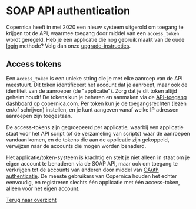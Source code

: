 # SOAP API authentication

Copernica heeft in mei 2020 een nieuw systeem uitgerold om toegang te 
krijgen tot de API, waarmee toegang door middel van een `access_token`
wordt geregeld. Heb je een applicatie die nog gebruik maakt van de oude 
[login](https://www.copernica.com/nl/support/apireference/login) methode?
Volg dan onze [upgrade-instructies](./soap-api-upgrade-login).


## Access tokens

Een `access_token` is een unieke string die je met elke aanroep van de API
meestuurt. Dit token identificeert het account dat je aanroept, maar ook de 
identiteit van de aanroeper (de "applicatie"). Zorg dat je dit
token altijd geheim houdt! De tokens kun je beheren en aanmaken via de
[API-toegang dashboard](https://www.copernica.com/en/api) op copernica.com.
Per token kun je de toegangsrechten (lezen en/of schrijven) instellen, en
je kunt aangeven vanaf welke IP adressen aanroepen zijn toegestaan.

De access-tokens zijn gegroepeerd per applicatie, waarbij een applicatie
staat voor het API script (of de verzameling van scripts) waar de aanroepen
vandaan komen, en de tokens die aan de applicatie zijn gekoppeld, verwijzen
naar de accounts die mogen worden benaderd.

Het applicatie/token-systeem is krachtig en stelt je niet alleen in staat
om je eigen account te benaderen via de SOAP API, maar ook om toegang te
verkrijgen tot de accounts van anderen door middel van [OAuth authenticatie](./restv2/rest-oauth).
De meeste gebruikers van Copernica houden het echter eenvoudig, en registreren
slechts één applicatie met één access-token, alleen voor het eigen account.

[Terug naar overzicht](./soap-api-documentation)
